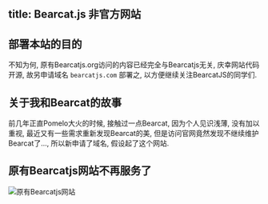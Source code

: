 title: Bearcat.js 非官方网站
---

## 部署本站的目的

不知为何, 原有Bearcatjs.org访问的内容已经完全与Bearcatjs无关, 庆幸网站代码开源, 故另申请域名 `bearcatjs.com` 部署之, 以方便继续关注BearcatJS的同学们.

## 关于我和Bearcat的故事

前几年正直Pomelo大火的时候, 接触过一点Bearcat, 因为个人见识浅薄, 没有加以重视, 最近又有一些需求重新发现Bearcat的美, 但是访问官网竟然发现不继续维护Bearcat了..., 所以新申请了域名, 假设起了这个网站.

## 原有Bearcatjs网站不再服务了

![原有Bearcatjs网站](/images/bearcatjs.org.png)
